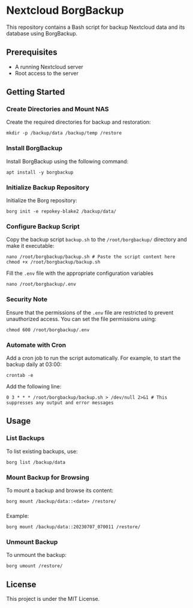 # **Nextcloud BorgBackup**

This repository contains a Bash script for backup Nextcloud data and its database using BorgBackup.

## **Prerequisites**

- A running Nextcloud server
- Root access to the server

## **Getting Started**

### **Create Directories and Mount NAS**

Create the required directories for backup and restoration:

```
mkdir -p /backup/data /backup/temp /restore
```

### **Install BorgBackup**

Install BorgBackup using the following command:

```
apt install -y borgbackup
```

### 

### **Initialize Backup Repository**

Initialize the Borg repository:

```
borg init -e repokey-blake2 /backup/data/
```

### 

### **Configure Backup Script**

Copy the backup script `backup.sh` to the `/root/borgbackup/` directory and make it executable:

```
nano /root/borgbackup/backup.sh # Paste the script content here
chmod +x /root/borgbackup/backup.sh
```

Fill the `.env` file with the appropriate configuration variables

```
nano /root/borgbackup/.env
```

### **Security Note**

Ensure that the permissions of the `.env` file are restricted to prevent unauthorized access. You can set the file permissions using:

```
chmod 600 /root/borgbackup/.env
```

### **Automate with Cron**

Add a cron job to run the script automatically. For example, to start the backup daily at 03:00:

```
crontab -e
```

Add the following line:

```
0 3 * * * /root/borgbackup/backup.sh > /dev/null 2>&1 # This suppresses any output and error messages
```

### 

## **Usage**

### **List Backups**

To list existing backups, use:

```
borg list /backup/data
```

### 

### **Mount Backup for Browsing**

To mount a backup and browse its content:

```
borg mount /backup/data::<date> /restore/
```

### 

Example:

```
borg mount /backup/data::20230707_070011 /restore/
```

### 

### **Unmount Backup**

To unmount the backup:

```
borg umount /restore/
```

### 

## **License**

This project is under the MIT License.
